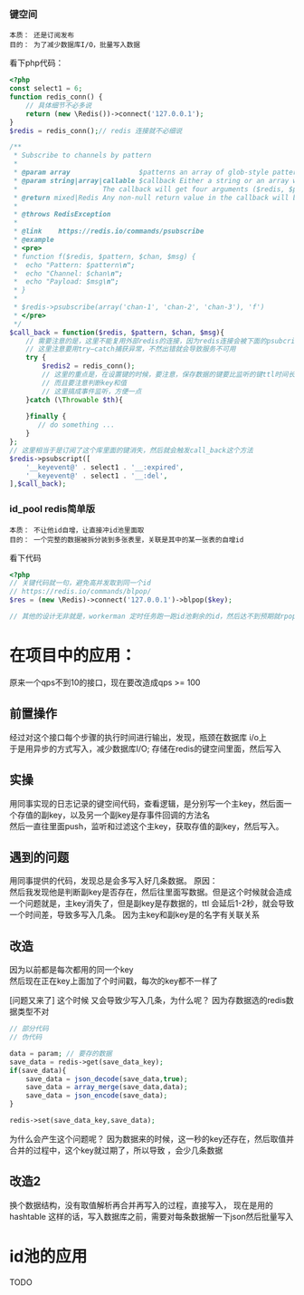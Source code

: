 ### 键空间
```text
本质： 还是订阅发布
目的： 为了减少数据库I/O，批量写入数据
```
看下php代码：

```php
<?php
const select1 = 6;
function redis_conn() {
    // 具体细节不必多说
    return (new \Redis())->connect('127.0.0.1');
}
$redis = redis_conn();// redis 连接就不必细说

/**
 * Subscribe to channels by pattern
 *
 * @param array                 $patterns an array of glob-style patterns to subscribe
 * @param string|array|callable $callback Either a string or an array with an object and method.
 *                     The callback will get four arguments ($redis, $pattern, $channel, $message)
 * @return mixed|Redis Any non-null return value in the callback will be returned to the caller or Redis if in multimode
 *
 * @throws RedisException
 *
 * @link    https://redis.io/commands/psubscribe
 * @example
 * <pre>
 * function f($redis, $pattern, $chan, $msg) {
 *  echo "Pattern: $pattern\n";
 *  echo "Channel: $chan\n";
 *  echo "Payload: $msg\n";
 * }
 *
 * $redis->psubscribe(array('chan-1', 'chan-2', 'chan-3'), 'f')
 * </pre>
 */
$call_back = function($redis, $pattern, $chan, $msg){
    // 需要注意的是，这里不能复用外部redis的连接，因为redis连接会被下面的psubcript占用，导致不可用
    // 这里注意要用try—catch捕获异常，不然出错就会导致服务不可用
    try {
        $redis2 = redis_conn();
        // 这里的重点是，在设置键的时候，要注意，保存数据的键要比监听的键ttl时间长一点
        // 而且要注意判断key和值
        // 这里搞成事件监听，方便一点
    }catch (\Throwable $th){
    
    }finally {
       // do something ...
    }
};
// 这里相当于是订阅了这个库里面的键消失，然后就会触发call_back这个方法
$redis->psubscript([
    '__keyevent@' . select1 . '__:expired',
    '__keyevent@' . select1 . '__:del',
],$call_back);
```


### id_pool redis简单版
```text
本质： 不让他id自增，让直接冲id池里面取
目的： 一个完整的数据被拆分装到多张表里，关联是其中的某一张表的自增id
```
看下代码
```php
<?php
// 关键代码就一句，避免高并发取到同一个id
// https://redis.io/commands/blpop/
$res = (new \Redis)->connect('127.0.0.1')->blpop($key);

// 其他的设计无非就是，workerman 定时任务跑一跑id池剩余的id，然后达不到预期就rpop为开始，生成一批
```

# 在项目中的应用：
原来一个qps不到10的接口，现在要改造成qps >= 100

## 前置操作
经过对这个接口每个步骤的执行时间进行输出，发现，瓶颈在数据库 i/o上  
于是用异步的方式写入，减少数据库I/O;  存储在redis的键空间里面，然后写入

## 实操
用同事实现的日志记录的键空间代码，查看逻辑，是分别写一个主key，然后面一个存值的副key，以及另一个副key是存事件回调的方法名  
然后一直往里面push，监听和过滤这个主key，获取存值的副key，然后写入。  


## 遇到的问题
用同事提供的代码，发现总是会多写入好几条数据。
原因：   
然后我发现他是判断副key是否存在，然后往里面写数据。但是这个时候就会造成一个问题就是，主key消失了，但是副key是存数据的，ttl
会延后1-2秒，就会导致一个时间差，导致多写入几条。 因为主key和副key是的名字有关联关系  


## 改造
因为以前都是每次都用的同一个key  
然后现在正在key上面加了个时间戳，每次的key都不一样了  

[问题又来了] 这个时候 又会导致少写入几条，为什么呢？ 因为存数据选的redis数据类型不对
```php
// 部分代码
// 伪代码

data = param; // 要存的数据
save_data = redis->get(save_data_key);
if(save_data){
    save_data = json_decode(save_data,true);
    save_data = array_merge(save_data,data);
    save_data = json_encode(save_data);
}

redis->set(save_data_key,save_data);

```
为什么会产生这个问题呢？ 因为数据来的时候，这一秒的key还存在，然后取值并合并的过程中，这个key就过期了，所以导致 ，会少几条数据

## 改造2
换个数据结构，没有取值解析再合并再写入的过程，直接写入， 现在是用的hashtable
  这样的话，写入数据库之前，需要对每条数据解一下json然后批量写入

# id池的应用
TODO